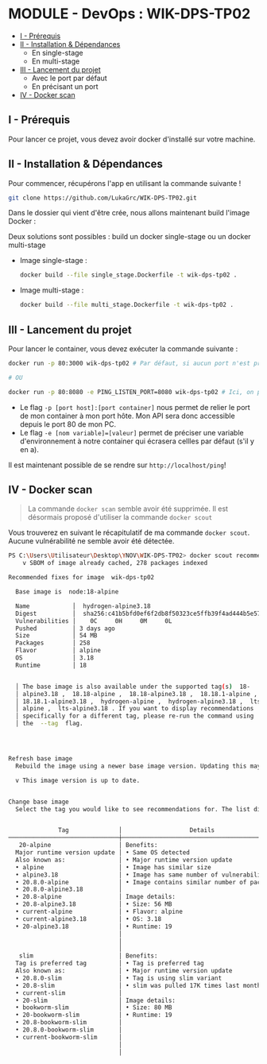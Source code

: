 # MODULE - DevOps : WIK-DPS-TP02

- [I - Prérequis](#i---prérequis)
- [II - Installation & Dépendances](#ii---installation--dépendances)
    - En single-stage
    - En multi-stage
- [III - Lancement du projet](#iii---lancement-du-projet)
    - Avec le port par défaut
    - En précisant un port
- [IV - Docker scan](#iv---docker-scan)

## I - Prérequis

Pour lancer ce projet, vous devez avoir docker d'installé sur votre machine.

## II - Installation & Dépendances

Pour commencer, récupérons l'app en utilisant la commande suivante !

```bash
git clone https://github.com/LukaGrc/WIK-DPS-TP02.git
```

Dans le dossier qui vient d'être crée, nous allons maintenant build l'image Docker :

Deux solutions sont possibles : build un docker single-stage ou un docker multi-stage

- Image single-stage :
    ```bash
    docker build --file single_stage.Dockerfile -t wik-dps-tp02 .
    ```
- Image multi-stage :
    ```bash
    docker build --file multi_stage.Dockerfile -t wik-dps-tp02 .
    ```

## III - Lancement du projet

Pour lancer le container, vous devez exécuter la commande suivante :

```bash
docker run -p 80:3000 wik-dps-tp02 # Par défaut, si aucun port n'est précisé en variable d'environnement, nous utilisons le port 3000.

# OU

docker run -p 80:8080 -e PING_LISTEN_PORT=8080 wik-dps-tp02 # Ici, on précise explicitement la variable d'environnement
```

- Le flag `-p [port host]:[port container]` nous permet de relier le port de mon container à mon port hôte. Mon API sera donc accessible depuis le port 80 de mon PC.
- Le flag `-e [nom variable]=[valeur]` permet de préciser une variable d'environnement à notre container qui écrasera cellles par défaut (s'il y en a).

Il est maintenant possible de se rendre sur `http://localhost/ping`!

## IV - Docker scan

> La commande `docker scan` semble avoir été supprimée. Il est désormais proposé d'utiliser la commande `docker scout`

Vous trouverez en suivant le récapitulatif de ma commande `docker scout`. Aucune vulnérabilité ne semble avoir été détectée.

```bash
PS C:\Users\Utilisateur\Desktop\YNOV\WIK-DPS-TP02> docker scout recommendations wik-dps-tp02
    v SBOM of image already cached, 278 packages indexed

Recommended fixes for image  wik-dps-tp02 

  Base image is  node:18-alpine 

  Name            │  hydrogen-alpine3.18 
  Digest          │  sha256:c41b5bfd0ef6f2db8f50323ce5ffb39f4ad444b5e5796c819ba4b1b799fbfdc2 
  Vulnerabilities │    0C     0H     0M     0L 
  Pushed          │ 3 days ago
  Size            │ 54 MB
  Packages        │ 258
  Flavor          │ alpine
  OS              │ 3.18
  Runtime         │ 18


  │ The base image is also available under the supported tag(s)  18- 
  │ alpine3.18 ,  18.18-alpine ,  18.18-alpine3.18 ,  18.18.1-alpine ,
  │ 18.18.1-alpine3.18 ,  hydrogen-alpine ,  hydrogen-alpine3.18 ,  lts-
  │ alpine ,  lts-alpine3.18 . If you want to display recommendations
  │ specifically for a different tag, please re-run the command using
  │ the  --tag  flag.




Refresh base image
  Rebuild the image using a newer base image version. Updating this may result in breaking changes.

  v This image version is up to date.


Change base image
  Select the tag you would like to see recommendations for. The list displays new recommended tags in descending order, where the top results are rated as most suitable.


              Tag              │                   Details                   │   Pushed    │       Vulnerabilities
───────────────────────────────┼─────────────────────────────────────────────┼─────────────┼──────────────────────────────
   20-alpine                   │ Benefits:                                   │ 2 weeks ago │    0C     0H     0M     0L
  Major runtime version update │ • Same OS detected                          │             │
  Also known as:               │ • Major runtime version update              │             │
  • alpine                     │ • Image has similar size                    │             │
  • alpine3.18                 │ • Image has same number of vulnerabilities  │             │
  • 20.8.0-alpine              │ • Image contains similar number of packages │             │
  • 20.8.0-alpine3.18          │                                             │             │
  • 20.8-alpine                │ Image details:                              │             │
  • 20.8-alpine3.18            │ • Size: 56 MB                               │             │
  • current-alpine             │ • Flavor: alpine                            │             │
  • current-alpine3.18         │ • OS: 3.18                                  │             │
  • 20-alpine3.18              │ • Runtime: 19                               │             │
                               │                                             │             │
                               │                                             │             │
                               │                                             │             │
   slim                        │ Benefits:                                   │ 3 days ago  │    0C     0H     0M    17L 
  Tag is preferred tag         │ • Tag is preferred tag                      │             │                        +17
  Also known as:               │ • Major runtime version update              │             │
  • 20.8.0-slim                │ • Tag is using slim variant                 │             │
  • 20.8-slim                  │ • slim was pulled 17K times last month      │             │
  • current-slim               │                                             │             │
  • 20-slim                    │ Image details:                              │             │
  • bookworm-slim              │ • Size: 80 MB                               │             │
  • 20-bookworm-slim           │ • Runtime: 19                               │             │
  • 20.8-bookworm-slim         │                                             │             │
  • 20.8.0-bookworm-slim       │                                             │             │
  • current-bookworm-slim      │                                             │             │
                               │                                             │             │
                               │                                             │             │
```